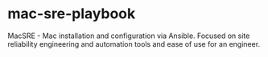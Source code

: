 # mac-sre-playbook
MacSRE - Mac installation and configuration via Ansible. Focused on site reliability engineering and automation tools and ease of use for an engineer.
